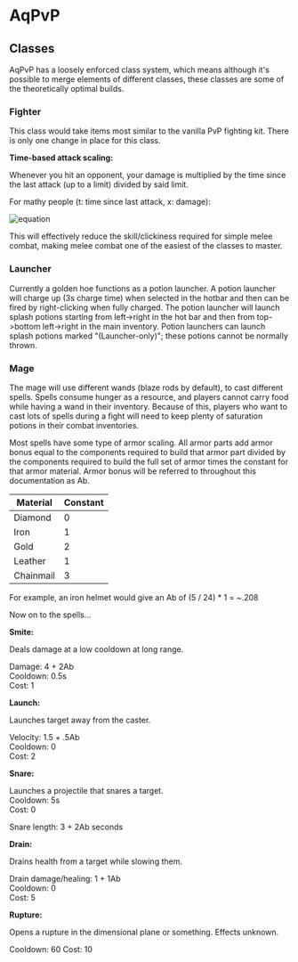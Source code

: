 # AqPvP

## Classes

AqPvP has a loosely enforced class system, which means although it's possible to merge elements of different classes, these classes are some of the theoretically optimal builds.

### Fighter

This class would take items most similar to the vanilla PvP fighting kit. There is only one change in place for this class.

**Time-based attack scaling:**

Whenever you hit an opponent, your damage is multiplied by the time since the last attack (up to a limit) divided by said limit.

For mathy people (t: time since last attack, x: damage):

![equation](http://i.imgur.com/pOtnt68.png)

This will effectively reduce the skill/clickiness required for simple melee combat, making melee combat one of the easiest of the classes to master.

### Launcher

Currently a golden hoe functions as a potion launcher. A potion launcher will charge up (3s charge time) when selected in the hotbar and then can be fired by right-clicking when fully charged. The potion launcher will launch splash potions starting from left->right in the hot bar and then from top->bottom left->right in the main inventory. Potion launchers can launch splash potions marked "(Launcher-only)"; these potions cannot be normally thrown.

### Mage

The mage will use different wands (blaze rods by default), to cast different spells. Spells consume hunger as a resource, and players cannot carry food while having a wand in their inventory. Because of this, players who want to cast lots of spells during a fight will need to keep plenty of saturation potions in their combat inventories.

Most spells have some type of armor scaling. All armor parts add armor bonus equal to the components required to build that armor part divided by the components required to build the full set of armor times the constant for that armor material. Armor bonus will be referred to throughout this documentation as Ab.

Material | Constant
--- | ---
Diamond | 0
Iron | 1
Gold | 2
Leather | 1
Chainmail | 3

For example, an iron helmet would give an Ab of (5 / 24) * 1 = ~.208

Now on to the spells...

**Smite:**

Deals damage at a low cooldown at long range.

Damage: 4 + 2Ab  
Cooldown: 0.5s  
Cost: 1

**Launch:**

Launches target away from the caster.

Velocity: 1.5 + .5Ab  
Cooldown: 0  
Cost: 2

**Snare:**

Launches a projectile that snares a target.  
Cooldown: 5s  
Cost: 0

Snare length: 3 + 2Ab seconds

**Drain:**

Drains health from a target while slowing them.

Drain damage/healing: 1 + 1Ab  
Cooldown: 0  
Cost: 5

**Rupture:**

Opens a rupture in the dimensional plane or something. Effects unknown.

Cooldown: 60
Cost: 10
